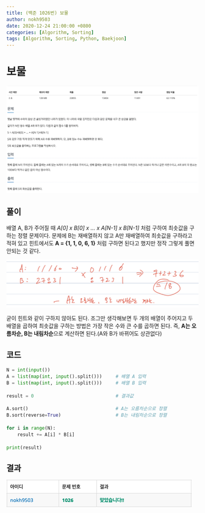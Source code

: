 ```yaml
---
title: (백준 1026번) 보물
author: nokh9503
date: 2020-12-24 21:00:00 +0800
categories: [Algorithm, Sorting]
tags: [Algorithm, Sorting, Python, Baekjoon]
---
```


# 보물

![backjoon_sorting(1026)](/assets/img/algorithm/backjoon/sorting/backjoon_sorting(1026).png)

## 풀이

배열 A, B가 주어질 때 *A[0] x B[0] x ... x A[N-1] x B[N-1]* 처럼 구하여 최솟값을 구하는 정렬 문제이다. 문제에 B는 재배열하지 않고 A만 재배열하여 최솟값을 구하라고 적혀 있고 힌트에서도 **A = {1, 1, 0, 6, 1}** 처럼 구하면 된다고 했지만 정작 그렇게 풀면 안되는 것 같다.

![backjoon_sorting(1026)_sol](/assets/img/algorithm/backjoon/sorting/backjoon_sorting(1026)_sol.png)

굳이 힌트와 같이 구하지 않아도 된다. 조그만 생각해보면 두 개의 배열이 주어지고 두 배열을 곱하여 최솟값을 구하는 방법은 가장 작은 수와 큰 수를 곱하면 된다. 즉, **A는 오름차순, B는 내림차순**으로 계산하면 된다.(A와 B가 바뀌어도 상관없다)

## 코드

```python
N = int(input())
A = list(map(int, input().split()))     # 배열 A 입력
B = list(map(int, input().split()))     # 배열 B 입력

result = 0                              # 결과값

A.sort()                                # A는 오름차순으로 정렬
B.sort(reverse=True)                    # B는 내림차순으로 정렬

for i in range(N):
    result += A[i] * B[i]

print(result)
```

## 결과

![backjoon_sorting(1026)_res](/assets/img/algorithm/backjoon/sorting/backjoon_sorting(1026)_res.png)
